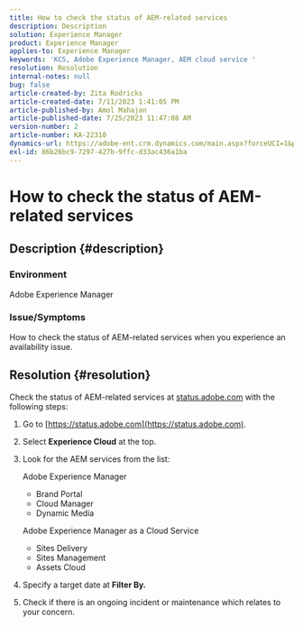 ```yaml
---
title: How to check the status of AEM-related services
description: Description
solution: Experience Manager
product: Experience Manager
applies-to: Experience Manager
keywords: 'KCS, Adobe Experience Manager, AEM cloud service '
resolution: Resolution
internal-notes: null
bug: false
article-created-by: Zita Rodricks
article-created-date: 7/11/2023 1:41:05 PM
article-published-by: Amol Mahajan
article-published-date: 7/25/2023 11:47:08 AM
version-number: 2
article-number: KA-22310
dynamics-url: https://adobe-ent.crm.dynamics.com/main.aspx?forceUCI=1&pagetype=entityrecord&etn=knowledgearticle&id=85864194-f01f-ee11-9cbe-6045bd006239
exl-id: 86b26bc9-7297-427b-9ffc-d33ac436a1ba
---
```

# How to check the status of AEM-related services

## Description {#description}


### Environment

Adobe Experience Manager

### Issue/Symptoms

How to check the status of AEM-related services when you experience an availability issue.


## Resolution {#resolution}


Check the status of AEM-related services at [status.adobe.com](https://status.adobe.com/) with the following steps:

1. Go to [https://status.adobe.com](https://status.adobe.com).
2. Select <b>Experience Cloud</b> at the top.
3. Look for the AEM services from the list:

    
    Adobe Experience Manager

    - Brand Portal
    - Cloud Manager
    - Dynamic Media



    Adobe Experience Manager as a Cloud Service

    - Sites Delivery
    - Sites Management
    - Assets Cloud


4. Specify a target date at <b>Filter By.</b>
5. Check if there is an ongoing incident or maintenance which relates to your concern.
